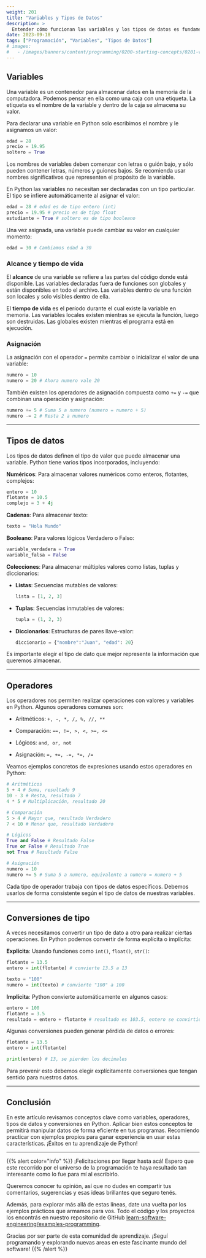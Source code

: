 ```yaml
---
weight: 201
title: "Variables y Tipos de Datos"
description: >
  Entender cómo funcionan las variables y los tipos de datos es fundamental para dominar cualquier lenguaje de programación. En este artículo repasaremos los conceptos básicos sobre variables, operadores, tipos de datos y conversiones de tipo utilizando el lenguaje Python. Cubriremos tanto la teoría como ejemplos prácticos para que puedas aplicar estos conceptos en tus propios programas.
date: 2023-09-18
tags: ["Programación", "Variables", "Tipos de Datos"]
# images:
#   - /images/banners/content/programming/0200-starting-concepts/0201-variables-data-typespng
---
```


## Variables

Una variable es un contenedor para almacenar datos en la memoria de la computadora. Podemos pensar en ella como una caja con una etiqueta. La etiqueta es el nombre de la variable y dentro de la caja se almacena su valor.

Para declarar una variable en Python solo escribimos el nombre y le asignamos un valor:

```python
edad = 28
precio = 19.95
soltero = True
```

Los nombres de variables deben comenzar con letras o guión bajo, y sólo pueden contener letras, números y guiones bajos. Se recomienda usar nombres significativos que representen el propósito de la variable.

En Python las variables no necesitan ser declaradas con un tipo particular. El tipo se infiere automáticamente al asignar el valor:

```python
edad = 28 # edad es de tipo entero (int)
precio = 19.95 # precio es de tipo float
estudiante = True # soltero es de tipo booleano
```

Una vez asignada, una variable puede cambiar su valor en cualquier momento:

```python
edad = 30 # Cambiamos edad a 30
```

### Alcance y tiempo de vida

El **alcance** de una variable se refiere a las partes del código donde está disponible. Las variables declaradas fuera de funciones son globales y están disponibles en todo el archivo. Las variables dentro de una función son locales y solo visibles dentro de ella.

El **tiempo de vida** es el período durante el cual existe la variable en memoria. Las variables locales existen mientras se ejecuta la función, luego son destruidas. Las globales existen mientras el programa está en ejecución.

### Asignación

La asignación con el operador `=` permite cambiar o inicializar el valor de una variable:

```python
numero = 10
numero = 20 # Ahora numero vale 20
```

También existen los operadores de asignación compuesta como `+=` y `-=` que combinan una operación y asignación:

```python
numero += 5 # Suma 5 a numero (numero = numero + 5)
numero -= 2 # Resta 2 a numero
```

---

## Tipos de datos

Los tipos de datos definen el tipo de valor que puede almacenar una variable. Python tiene varios tipos incorporados, incluyendo:

**Numéricos**: Para almacenar valores numéricos como enteros, flotantes, complejos:

```python
entero = 10
flotante = 10.5
complejo = 3 + 4j
```

**Cadenas**: Para almacenar texto:

```python
texto = "Hola Mundo"
```

**Booleano**: Para valores lógicos Verdadero o Falso:

```python
variable_verdadera = True
variable_falsa = False
```

**Colecciones**: Para almacenar múltiples valores como listas, tuplas y diccionarios:

- **Listas**: Secuencias mutables de valores:

  ```python
  lista = [1, 2, 3]
  ```

- **Tuplas**: Secuencias inmutables de valores:

  ```python
  tupla = (1, 2, 3)
  ```

- **Diccionarios**: Estructuras de pares llave-valor:

  ```python
  diccionario = {"nombre":"Juan", "edad": 20}
  ```

Es importante elegir el tipo de dato que mejor represente la información que queremos almacenar.

---

## Operadores

Los operadores nos permiten realizar operaciones con valores y variables en Python. Algunos operadores comunes son:

- Aritméticos: `+, -, *, /, %, //, **`

- Comparación: `==, !=, >, <, >=, <=`

- Lógicos: `and, or, not`

- Asignación: `=, +=, -=, *=, /=`

Veamos ejemplos concretos de expresiones usando estos operadores en Python:

```python
# Aritméticos
5 + 4 # Suma, resultado 9
10 - 3 # Resta, resultado 7
4 * 5 # Multiplicación, resultado 20

# Comparación
5 > 4 # Mayor que, resultado Verdadero
7 < 10 # Menor que, resultado Verdadero

# Lógicos
True and False # Resultado False
True or False # Resultado True
not True # Resultado False

# Asignación
numero = 10
numero += 5 # Suma 5 a numero, equivalente a numero = numero + 5
```

Cada tipo de operador trabaja con tipos de datos específicos. Debemos usarlos de forma consistente según el tipo de datos de nuestras variables.

---

## Conversiones de tipo

A veces necesitamos convertir un tipo de dato a otro para realizar ciertas operaciones. En Python podemos convertir de forma explícita o implícita:

**Explícita**: Usando funciones como `int()`, `float()`, `str()`:

```python
flotante = 13.5
entero = int(flotante) # convierte 13.5 a 13

texto = "100"
numero = int(texto) # convierte "100" a 100
```

**Implícita**: Python convierte automáticamente en algunos casos:

```python
entero = 100
flotante = 3.5
resultado = entero + flotante # resultado es 103.5, entero se convirtió a float
```

Algunas conversiones pueden generar pérdida de datos o errores:

```python
flotante = 13.5
entero = int(flotante)

print(entero) # 13, se pierden los decimales
```

Para prevenir esto debemos elegir explícitamente conversiones que tengan sentido para nuestros datos.

---

## Conclusión

En este artículo revisamos conceptos clave como variables, operadores, tipos de datos y conversiones en Python. Aplicar bien estos conceptos te permitirá manipular datos de forma eficiente en tus programas. Recomiendo practicar con ejemplos propios para ganar experiencia en usar estas características. ¡Éxitos en tu aprendizaje de Python!

---

{{% alert color="info" %}}
¡Felicitaciones por llegar hasta acá! Espero que este recorrido por el universo de la programación te haya resultado tan interesante como lo fue para mí al escribirlo.

Queremos conocer tu opinión, así que no dudes en compartir tus comentarios, sugerencias y esas ideas brillantes que seguro tenés.

Además, para explorar más allá de estas líneas, date una vuelta por los ejemplos prácticos que armamos para vos. Todo el código y los proyectos los encontrás en nuestro repositorio de GitHub [learn-software-engineering/examples-programming](https://github.com/learn-software-engineering/examples-programming).

Gracias por ser parte de esta comunidad de aprendizaje. ¡Seguí programando y explorando nuevas areas en este fascinante mundo del software!
{{% /alert %}}
